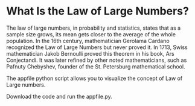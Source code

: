 # What Is the Law of Large Numbers?
The law of large numbers, in probability and statistics, states that as a sample size grows, its mean gets closer to the average of the whole population. In the 16th century, mathematician Gerolama Cardano recognized the Law of Large Numbers but never proved it. In 1713, Swiss mathematician Jakob Bernoulli proved this theorem in his book, Ars Conjectandi. It was later refined by other noted mathematicians, such as Pafnuty Chebyshev, founder of the St. Petersburg mathematical school.

The appfile python script allows you to visualize the concept of Law of Large numbers.

Download the code and run the appfile.py.
